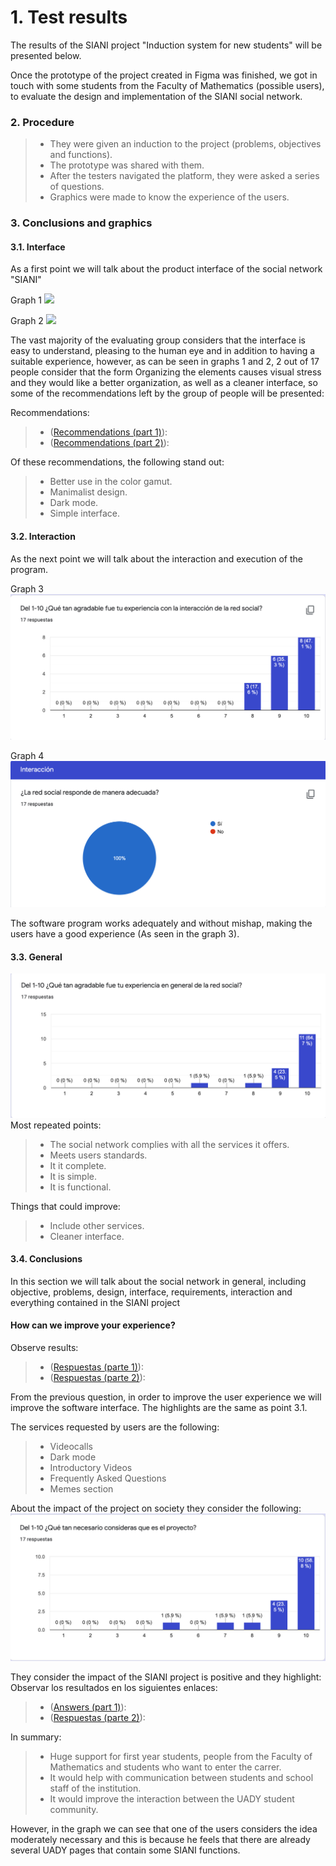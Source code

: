 # 1. Test results
The results of the SIANI project "Induction system for new students" will be presented below.

Once the prototype of the project created in Figma was finished, we got in touch with some students from the Faculty of Mathematics (possible users), to evaluate the design and implementation of the SIANI social network.

### 2. Procedure
> - They were given an induction to the project (problems, objectives and functions).
> - The prototype was shared with them.
> - After the testers navigated the platform, they were asked a series of questions.
> - Graphics were made to know the experience of the users.

### 3. Conclusions and graphics
#### 3.1. Interface
As a first point we will talk about the product interface of the social network "SIANI"

Graph 1
![](https://github.com/AndyTue/LIS/blob/ea204e9092a216729af8c02ba64f0ab92e338912/Imag%C3%A9nes/Interfaz%20(Respuestas)/Captura%20de%20Pantalla%202021-11-20%20a%20la(s)%2016.58.08.png)

Graph 2
![](https://github.com/AndyTue/LIS/blob/ea204e9092a216729af8c02ba64f0ab92e338912/Imag%C3%A9nes/Interfaz%20(Respuestas)/Captura%20de%20Pantalla%202021-11-20%20a%20la(s)%2016.59.59.png)

The vast majority of the evaluating group considers that the interface is easy to understand, pleasing to the human eye and in addition to having a suitable experience, however, as can be seen in graphs 1 and 2, 2 out of 17 people consider that the form Organizing the elements causes visual stress and they would like a better organization, as well as a cleaner interface, so some of the recommendations left by the group of people will be presented:

Recommendations:
> - ([Recommendations (part 1)](https://github.com/AndyTue/LIS/blob/7cf5e4d01b70572c7f1c5bf8d9c79054de11bc52/Imag%C3%A9nes/Interfaz%20(Respuestas)/Captura%20de%20Pantalla%202021-11-20%20a%20la(s)%2016.59.30.png "Click aquí")):
> - ([Recommendations (part 2)](https://github.com/AndyTue/LIS/blob/7cf5e4d01b70572c7f1c5bf8d9c79054de11bc52/Imag%C3%A9nes/Interfaz%20(Respuestas)/Captura%20de%20Pantalla%202021-11-20%20a%20la(s)%2016.59.37.png "Click aquí")):

Of these recommendations, the following stand out:
> - Better use in the color gamut.
> - Manimalist design.
> - Dark mode.
> - Simple interface.

#### 3.2. Interaction
As the next point we will talk about the interaction and execution of the program.

Graph 3
![](https://github.com/AndyTue/LIS/blob/ea204e9092a216729af8c02ba64f0ab92e338912/Imag%C3%A9nes/Interacci%C3%B3n%20(Respuestas)/Captura%20de%20Pantalla%202021-11-20%20a%20la(s)%2017.02.11.png)

Graph 4
![](https://github.com/AndyTue/LIS/blob/ea204e9092a216729af8c02ba64f0ab92e338912/Imag%C3%A9nes/Interacci%C3%B3n%20(Respuestas)/Captura%20de%20Pantalla%202021-11-20%20a%20la(s)%2017.01.56.png)

The software program works adequately and without mishap, making the users have a good experience (As seen in the graph 3).

#### 3.3. General 
![](https://github.com/AndyTue/LIS/blob/ea204e9092a216729af8c02ba64f0ab92e338912/Imag%C3%A9nes/General%20(Gr%C3%A1ficas)/Captura%20de%20Pantalla%202021-11-20%20a%20la(s)%2017.04.00.png) 
Most repeated points: 
> - The social network complies with all the services it offers.
> - Meets users standards.
> - It it complete.
> - It is simple.
> - It is functional. 

Things that could improve:
> - Include other services.
> - Cleaner interface.

#### 3.4. Conclusions
In this section we will talk about the social network in general, including objective, problems, design, interface, requirements, interaction and everything contained in the SIANI project

#### How can we improve your experience? 
Observe results:
> - ([Respuestas (parte 1)](https://github.com/AndyTue/LIS/blob/7cf5e4d01b70572c7f1c5bf8d9c79054de11bc52/Imag%C3%A9nes/Conclusiones%20(Gr%C3%A1ficas)/Captura%20de%20Pantalla%202021-11-20%20a%20la(s)%2017.04.17.png "Click Here")):
> - ([Respuestas (parte 2)](https://github.com/AndyTue/LIS/blob/7cf5e4d01b70572c7f1c5bf8d9c79054de11bc52/Imag%C3%A9nes/Conclusiones%20(Gr%C3%A1ficas)/Captura%20de%20Pantalla%202021-11-20%20a%20la(s)%2017.04.23.png "Click Here")):

From the previous question, in order to improve the user experience we will improve the software interface. The highlights are the same as point 3.1.

The services requested by users are the following: 

> - Videocalls
> - Dark mode
> - Introductory Videos
> - Frequently Asked Questions
> - Memes section

About the impact of the project on society they consider the following:
![](https://github.com/AndyTue/LIS/blob/ea204e9092a216729af8c02ba64f0ab92e338912/Imag%C3%A9nes/Conclusiones%20(Gr%C3%A1ficas)/Captura%20de%20Pantalla%202021-11-20%20a%20la(s)%2017.04.57.png) 

They consider the impact of the SIANI project is positive and they highlight:
Observar los resultados en los siguientes enlaces:
> - ([Answers (part 1)](https://github.com/AndyTue/LIS/blob/7cf5e4d01b70572c7f1c5bf8d9c79054de11bc52/Imag%C3%A9nes/Conclusiones%20(Gr%C3%A1ficas)/Captura%20de%20Pantalla%202021-11-20%20a%20la(s)%2017.08.29.png "Click Here")):
> - ([Respuestas (parte 2)](https://github.com/AndyTue/LIS/blob/7cf5e4d01b70572c7f1c5bf8d9c79054de11bc52/Imag%C3%A9nes/Conclusiones%20(Gr%C3%A1ficas)/Captura%20de%20Pantalla%202021-11-20%20a%20la(s)%2017.08.35.png "Click Here")):

In summary:
> - Huge support for first year students, people from the Faculty of Mathematics and students who want to enter the carrer.
> - It would help with communication between students and school staff of the institution.
> - It would improve the interaction between the UADY student community.

However, in the graph we can see that one of the users considers the idea moderately necessary and this is because he feels that there are already several UADY pages that contain some SIANI functions.
